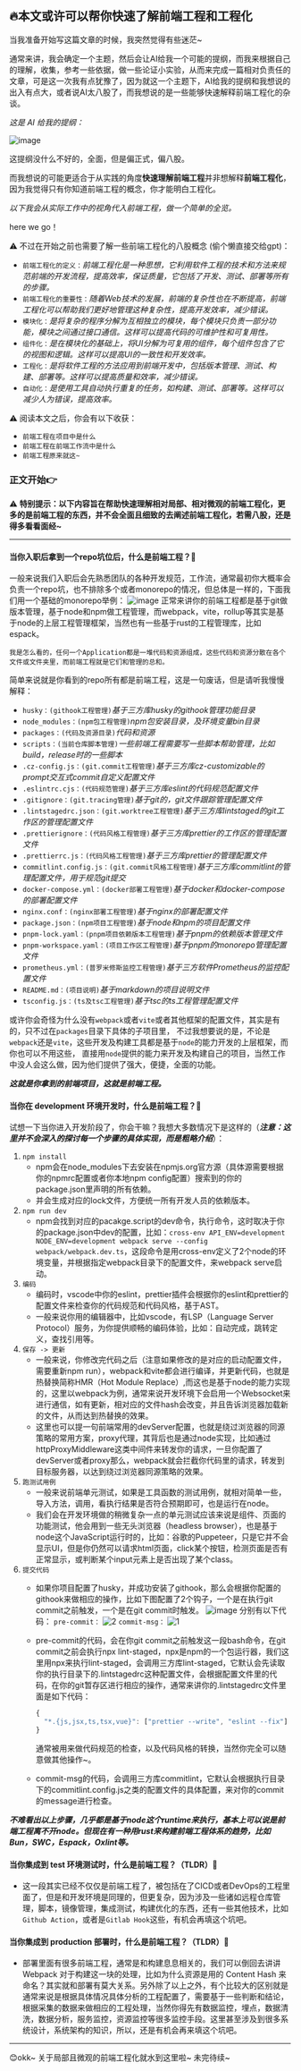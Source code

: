 #

## 🔥本文或许可以帮你快速了解前端工程和工程化

当我准备开始写这篇文章的时候，我突然觉得有些迷茫~

通常来讲，我会确定一个主题，然后会让AI给我一个可能的提纲，而我来根据自己的理解，收集，参考一些依据，做一些论证小实验，从而来完成一篇相对负责任的文章，可是这一次我有点犹豫了，因为就这一个主题下，AI给我的提纲和我想说的出入有点大，或者说AI太八股了，而我想说的是一些能够快速解释前端工程化的杂谈。

*这是 AI 给我的提纲：*

![image](https://github.com/newObjectccc/newObjectccc.github.io/assets/42132586/e985fceb-b9e3-4a51-896a-8bd852f3edf9)

这提纲没什么不好的，全面，但是偏正式，偏八股。

而我想说的可能更适合于从实践的角度**快速理解前端工程**并非想解释**前端工程化**，因为我觉得只有你知道前端工程的概念，你才能明白工程化。

*以下我会从实际工作中的视角代入前端工程，做一个简单的全览。*

here we go！

⚠️ 不过在开始之前也需要了解一些前端工程化的八股概念 (偷个懒直接交给gpt)：

- `前端工程化的定义：`*前端工程化是一种思想，它利用软件工程的技术和方法来规范前端的开发流程，提高效率，保证质量，它包括了开发、测试、部署等所有的步骤。*
- `前端工程化的重要性：`*随着Web技术的发展，前端的复杂性也在不断提高，前端工程化可以帮助我们更好地管理这种复杂性，提高开发效率，减少错误。*
- `模块化：`*是将复杂的程序分解为互相独立的模块，每个模块只负责一部分功能，模块之间通过接口通信。这样可以提高代码的可维护性和可复用性。*
- `组件化：`*是在模块化的基础上，将UI分解为可复用的组件，每个组件包含了它的视图和逻辑。这样可以提高UI的一致性和开发效率。*
- `工程化：`*是将软件工程的方法应用到前端开发中，包括版本管理、测试、构建、部署等。这样可以提高质量和效率，减少错误。*
- `自动化：`*是使用工具自动执行重复的任务，如构建、测试、部署等。这样可以减少人为错误，提高效率。*

⚠️ 阅读本文之后，你会有以下收获：

- `前端工程在项目中是什么`
- `前端工程在前端工作流中是什么`
- `前端工程原来就这~`

### 正文开始👉

⚠️ **特别提示：以下内容旨在帮助快速理解相对局部、相对微观的前端工程化，更多的是前端工程的东西，并不会全面且细致的去阐述前端工程化，若需八股，还是得多看看面经~**

------------------------------------------------

#### 当你入职后拿到一个repo坑位后，什么是前端工程？📌

一般来说我们入职后会先熟悉团队的各种开发规范，工作流，通常最初你大概率会负责一个repo坑，也不排除多个或者monorepo的情况，但总体是一样的，下面我们用一个基础的monorepo举例：
![image](https://github.com/newObjectccc/newObjectccc.github.io/assets/42132586/38c4c1ff-4dae-4aff-8695-ce9451e7aaad)
正常来讲你的前端工程都是基于git做版本管理，基于node和npm做工程管理，而webpack，vite，rollup等其实是基于node的上层工程管理框架，当然也有一些基于rust的工程管理库，比如espack。

```我是怎么看的，任何一个Application都是一堆代码和资源组成，这些代码和资源分散在各个文件或文件夹里，而前端工程就是它们和管理的总和。```

简单来说就是你看到的repo所有都是前端工程，这是一句废话，但是请听我慢慢解释：

- ```husky：(githook工程管理)```*基于三方库husky的githook管理功能目录*
- ```node_modules：(npm包工程管理)```*npm包安装目录，及环境变量bin目录*
- ```packages：(代码及资源目录)```*代码和资源*
- ```scripts：(当前仓库脚本管理)```*一些前端工程需要写一些脚本帮助管理，比如build，release时的一些脚本*
- ```.cz-config.js：(git.commit工程管理)```*基于三方库cz-customizable的prompt交互式commit自定义配置文件*
- ```.eslintrc.cjs：(代码规范管理)```*基于三方库eslint的代码规范配置文件*
- ```.gitignore：(git.tracing管理)```*基于git的，git文件跟踪管理配置文件*
- ```.lintstagedrc.json：(git.worktree工程管理)```*基于三方库lintstaged的git工作区的管理配置文件*
- ```.prettierignore：(代码风格工程管理)```*基于三方库prettier的工作区的管理配置文件*
- ```.prettierrc.js：(代码风格工程管理)```*基于三方库prettier的管理配置文件*
- ```commitlint.config.js：(git.commit风格工程管理)```*基于三方库commitlint的管理配置文件，用于规范git提交*
- ```docker-compose.yml：(docker部署工程管理)```*基于docker和docker-compose的部署配置文件*
- ```nginx.conf：(nginx部署工程管理)```*基于nginx的部署配置文件*
- ```package.json：(npm项目工程管理)```*基于node和npm的项目配置文件*
- ```pnpm-lock.yaml：(pnpm项目依赖版本工程管理)```*基于pnpm的依赖版本管理文件*
- ```pnpm-workspace.yaml：(项目工作区工程管理)```*基于pnpm的monorepo管理配置文件*
- ```prometheus.yml：(普罗米修斯监控工程管理)```*基于三方软件Prometheus的监控配置文件*
- ```README.md：(项目说明)```*基于markdown的项目说明文件*
- ```tsconfig.js：(ts及tsc工程管理)```*基于tsc的ts工程管理配置文件*

或许你会奇怪为什么没有```webpack```或者```vite```或者其他框架的配置文件，其实是有的，只不过在```packages```目录下具体的子项目里，
不过我想要说的是，不论是```webpack```还是```vite```，这些开发及构建工具都是基于```node```的能力开发的上层框架，而你也可以不用这些，
直接用```node```提供的能力来开发及构建自己的项目，当然工作中没人会这么做，因为他们提供了强大，便捷，全面的功能。

***这就是你拿到的前端项目，这就是前端工程。***

#### 当你在 development 环境开发时，什么是前端工程？📌

试想一下当你进入开发阶段了，你会干嘛？我想大多数情况下是这样的（***注意：这里并不会深入的探讨每一个步骤的具体实现，而是粗略介绍***）：

1. ```npm install```
    - npm会在node_modules下去安装在npmjs.org官方源（具体源需要根据你的npmrc配置或者你本地npm config配置）搜索到的你的package.json里声明的所有依赖。
    - 并会生成对应的lock文件，方便统一所有开发人员的依赖版本。
2. ```npm run dev```
    - npm会找到对应的pacakge.script的dev命令，执行命令，这时取决于你的package.json中dev的配置，比如：`cross-env API_ENV=development NODE_ENV=development webpack serve --config webpack/webpack.dev.ts`，这段命令是用cross-env定义了2个node的环境变量，并根据指定webpack目录下的配置文件，来webpack serve启动。
3. ```编码```
    - 编码时，vscode中你的eslint，prettier插件会根据你的eslint和prettier的配置文件来检查你的代码规范和代码风格，基于AST。
    - 一般来说你用的编辑器中，比如vscode，有LSP（Language Server Protocol）服务，为你提供顺畅的编码体验，比如：自动完成，跳转定义，查找引用等。
4. ```保存 -> 更新```
    - 一般来说，你修改完代码之后（注意如果修改的是对应的启动配置文件，需要重新npm run），webpack和vite都会进行编译，并更新代码，也就是热替换简称HMR（Hot Module Replace）,而这也是基于node的能力实现的，这里以webpack为例，通常来说开发环境下会启用一个Websocket来进行通信，如有更新，相对应的文件hash会改变，并且告诉浏览器加载新的文件，从而达到热替换的效果。
    - 这里也可以提一句前端常用的devServer配置，也就是绕过浏览器的同源策略的常用方案，proxy代理，其背后也是通过node实现，比如通过httpProxyMiddleware这类中间件来转发你的请求，一旦你配置了devServer或者proxy那么，webpack就会拦截你代码里的请求，转发到目标服务器，以达到绕过浏览器同源策略的效果。
5. ```跑测试用例```
    - 一般来说前端单元测试，如果是工具函数的测试用例，就相对简单一些，导入方法，调用，看执行结果是否符合预期即可，也是运行在node。
    - 我们会在开发环境做的稍微复杂一点的单元测试应该来说是组件、页面的功能测试，他会用到一些无头浏览器（headless browser），也是基于node这个JavaScript运行时的，比如：谷歌的Puppeteer，只是它并不会显示UI，但是你仍然可以请求html页面，click某个按钮，检测页面是否有正常显示，或判断某个input元素上是否出现了某个class。
6. ```提交代码```
    - 如果你项目配置了husky，并成功安装了githook，那么会根据你配置的githook来做相应的操作，比如下图配置了2个钩子，一个是在执行git commit之前触发，一个是在git commit时触发。
      ![image](https://github.com/newObjectccc/newObjectccc.github.io/assets/42132586/3040141c-0724-4454-886e-96556b18cfe5)
      分别有以下代码：
      `pre-commit：`
      ![2](https://github.com/newObjectccc/newObjectccc.github.io/assets/42132586/b7529b57-2e81-455a-80f1-4d59b16effc7)
      `commit-msg：`
      ![1](https://github.com/newObjectccc/newObjectccc.github.io/assets/42132586/5184372b-ee0f-4fe9-ad92-61f88c50465b)
    - pre-commit的代码，会在你git commit之前触发这一段bash命令，在git commit之前会执行npx lint-staged，npx是npm的一个包运行器，我们这里用npx来执行lint-staged，会调用三方库lint-staged，它默认会先读取你的执行目录下的.lintstagedrc这种配置文件，会根据配置文件里的代码，在你的git暂存区进行相应的操作，通常来讲你的.lintstagedrc文件里面是如下代码：

      ```javascript
      {
        "*.{js,jsx,ts,tsx,vue}": ["prettier --write", "eslint --fix"]
      }
      ```

      通常被用来做代码规范的检查，以及代码风格的转换，当然你完全可以随意做其他操作~。
    - commit-msg的代码，会调用三方库commitlint，它默认会根据执行目录下的commitlint.config.js之类的配置文件的具体配置，来对你的commit的message进行检查。

***不难看出以上步骤，几乎都是基于node这个runtime来执行，基本上可以说是前端工程离不开node。但现在有一种用rust来构建前端工程体系的趋势，比如Bun，SWC，Espack，Oxlint等。***

#### 当你集成到 test 环境测试时，什么是前端工程？（TLDR）📌

- 这一段其实已经不仅仅是前端工程了，被包括在了CICD或者DevOps的工程里面了，但是和开发环境是同理的，但更复杂，因为涉及一些诸如远程仓库管理，脚本，镜像管理，集成测试，构建优化的东西，还有一些其他技术，比如`Github Action`，或者是`Gitlab Hook`这些，有机会再填这个坑吧。

#### 当你集成到 production 部署时，什么是前端工程？（TLDR）📌

- 部署里面有很多前端工程，通常是和构建息息相关的，我们可以倒回去讲讲 Webpack 对于构建这一块的处理，比如为什么资源是用的 Content Hash 来命名？其实就和部署有莫大关系。另外除了以上之外，有个比较大的区别就是通常来说是根据具体情况具体分析的工程配置了，需要基于一些判断和结论，根据采集的数据来做相应的工程处理，当然你得先有数据监控，埋点，数据清洗，数据分析，服务监控，资源监控等很多监控手段。这里甚至涉及到很多系统设计，系统架构的知识，所以，还是有机会再来填这个坑吧。

------------------------------------------------

😊okk~ 关于局部且微观的前端工程化就水到这里啦~ 未完待续~
